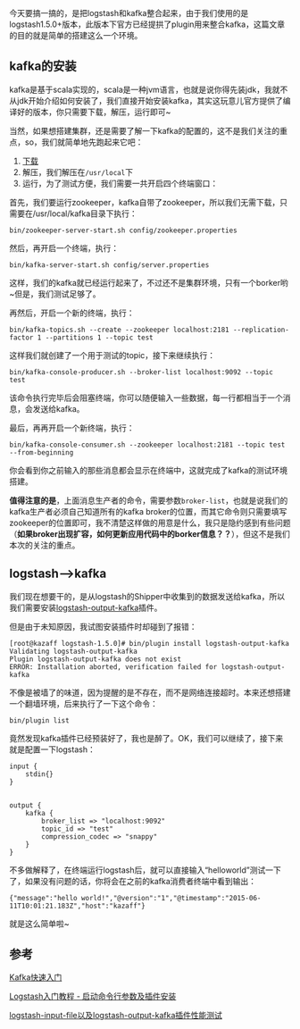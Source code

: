 今天要搞一搞的，是把logstash和kafka整合起来，由于我们使用的是logstash1.5.0+版本，此版本下官方已经提拱了plugin用来整合kafka，这篇文章的目的就是简单的搭建这么一个环境。

kafka的安装
---

kafka是基于scala实现的，scala是一种jvm语言，也就是说你得先装jdk，我就不从jdk开始介绍如何安装了，我们直接开始安装kafka，其实这玩意儿官方提供了编译好的版本，你只需要下载，解压，运行即可~

当然，如果想搭建集群，还是需要了解一下kafka的配置的，这不是我们关注的重点，so，我们就简单地先跑起来它吧：

1. [下载](http://kafka.apache.org/downloads.html)
2. 解压，我们解压在`/usr/local`下
3. 运行，为了测试方便，我们需要一共开启四个终端窗口：

首先，我们要运行zookeeper，kafka自带了zookeeper，所以我们无需下载，只需要在/usr/local/kafka目录下执行：

	bin/zookeeper-server-start.sh config/zookeeper.properties

然后，再开启一个终端，执行：

	bin/kafka-server-start.sh config/server.properties

这样，我们的kafka就已经运行起来了，不过还不是集群环境，只有一个borker哟~但是，我们测试足够了。

再然后，开启一个新的终端，执行：

	bin/kafka-topics.sh --create --zookeeper localhost:2181 --replication-factor 1 --partitions 1 --topic test

这样我们就创建了一个用于测试的topic，接下来继续执行：

	bin/kafka-console-producer.sh --broker-list localhost:9092 --topic test

该命令执行完毕后会阻塞终端，你可以随便输入一些数据，每一行都相当于一个消息，会发送给kafka。

最后，再再开启一个新终端，执行：

	bin/kafka-console-consumer.sh --zookeeper localhost:2181 --topic test --from-beginning

你会看到你之前输入的那些消息都会显示在终端中，这就完成了kafka的测试环境搭建。

**值得注意的是**，上面消息生产者的命令，需要参数`broker-list`，也就是说我们的kafka生产者必须自己知道所有的kafka broker的位置，而其它命令则只需要填写zookeeper的位置即可，我不清楚这样做的用意是什么，我只是隐约感到有些问题（**如果broker出现扩容，如何更新应用代码中的borker信息？？**），但这不是我们本次的关注的重点。




logstash-->kafka
---

我们现在想要干的，是从logstash的Shipper中收集到的数据发送给kafka，所以我们需要安装[logstash-output-kafka](https://github.com/logstash-plugins/logstash-output-kafka)插件。

但是由于未知原因，我试图安装插件时却碰到了报错：

	[root@kazaff logstash-1.5.0]# bin/plugin install logstash-output-kafka
	Validating logstash-output-kafka
	Plugin logstash-output-kafka does not exist
	ERROR: Installation aborted, verification failed for logstash-output-kafka 

不像是被墙了的味道，因为提醒的是不存在，而不是网络连接超时。本来还想搭建一个翻墙环境，后来执行了一下这个命令：

	bin/plugin list  

竟然发现kafka插件已经预装好了，我也是醉了。OK，我们可以继续了，接下来就是配置一下logstash：

	input {
		stdin{}
	}
	
	
	output {
		kafka {
			broker_list => "localhost:9092"
			topic_id => "test"
			compression_codec => "snappy"
		}
	}

不多做解释了，在终端运行logstash后，就可以直接输入“helloworld”测试一下了，如果没有问题的话，你将会在之前的kafka消费者终端中看到输出：

	{"message":"hello world!","@version":"1","@timestamp":"2015-06-11T10:01:21.183Z","host":"kazaff"}

就是这么简单啦~

	
参考
---

[Kafka快速入门](http://colobu.com/2014/08/06/kafka-quickstart/#show-last-Point)

[Logstash入门教程 - 启动命令行参数及插件安装](http://corejava2008.iteye.com/blog/2215545)

[logstash-input-file以及logstash-output-kafka插件性能测试](http://bigbo.github.io/pages/2015/03/26/logstash_performance/)